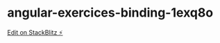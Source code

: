 # angular-exercices-binding-1exq8o

[Edit on StackBlitz ⚡️](https://stackblitz.com/edit/angular-exercices-binding-1exq8o)